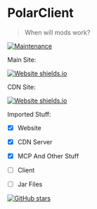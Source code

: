 # PolarClient
> When will mods work?

[![Maintenance](https://img.shields.io/badge/Maintained%3F-yes-green.svg)](https://github.com/RG2N/PolarClient/graphs/commit-activity)

Main Site: 

[![Website shields.io](https://img.shields.io/website-up-down-green-red/http/shields.io.svg)](https://polarclient.com)

CDN Site: 

[![Website shields.io](https://img.shields.io/website-up-down-green-red/http/shields.io.svg)](https://cdn.polarclient.com)

Imported Stuff:
- [x] Website
- [X] CDN Server
- [X] MCP And Other Stuff
- [ ] Client
- [ ] Jar Files


[![GitHub stars](https://img.shields.io/github/stars/Naereen/StrapDown.js.svg?style=social&label=Star&maxAge=2592000)](https://GitHub.com/RG2N/PolarClient/stargazers/)

